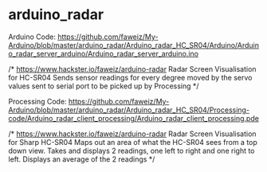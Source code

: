 arduino_radar
=============
Arduino Code:
https://github.com/faweiz/My-Arduino/blob/master/arduino_radar/Arduino_radar_HC_SR04/Arduino/Arduino_radar_server_arduino/Arduino_radar_server_arduino.ino

/*
https://www.hackster.io/faweiz/arduino-radar
Radar Screen Visualisation for HC-SR04
Sends sensor readings for every degree moved by the servo
values sent to serial port to be picked up by Processing
*/


Processing Code: 
https://github.com/faweiz/My-Arduino/blob/master/arduino_radar/Arduino_radar_HC_SR04/Processing-code/Arduino_radar_client_processing/Arduino_radar_client_processing.pde

/*
https://www.hackster.io/faweiz/arduino-radar
Radar Screen Visualisation for Sharp HC-SR04
Maps out an area of what the HC-SR04 sees from a top down view.
Takes and displays 2 readings, one left to right and one right to left.
Displays an average of the 2 readings
*/
